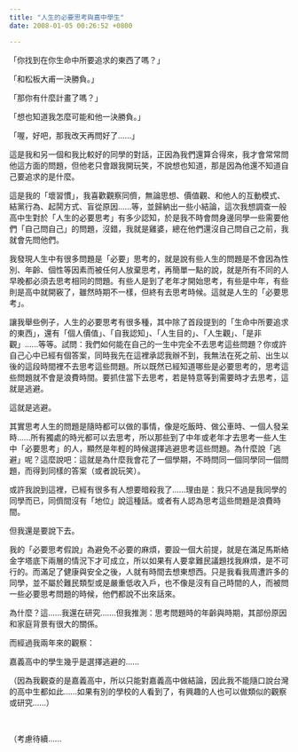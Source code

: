 ```yaml
---
title: "人生的必要思考與嘉中學生"
date: 2008-01-05 00:26:52 +0800

---
```

<p>「你找到在你生命中所要追求的東西了嗎？」</p><p>「和松板大甫一決勝負。」</p><p>「那你有什麼計畫了嗎？」</p><p>「想也知道我怎麼可能和他一決勝負。」</p><p>「喔，好吧，那我改天再問好了......」</p><p>這是我和另一個和我比較好的同學的對話，正因為我們還算合得來，我才會常常問他這方面的問題，但他老只會跟我開玩笑，不說想也知道，那是因為他還不知道自己要追求的是什麼。</p><p>這是我的「壞習慣」，我喜歡觀察同儕，無論思想、價值觀、和他人的互動模式、結黨行為、起鬨方式、盲從原因......等，並歸納出一些小結論，這次我想調查一般高中生對於「人生的必要思考」有多少認知，於是我不時會問身邊同學一些需要他們「自己問自己」的問題，沒錯，我就是雞婆，總在他們還沒自己問自己之前，我就會先問他們。</p><p>我發現人生中有很多問題是「必要」思考的，就是說有些人生的問題是不會因為性別、年齡、個性等因素而被任何人放棄思考，再簡單一點的說，就是所有不同的人早晚都必須去思考相同的問題。有些人是到了老年才開始思考，有些是中年，有些則是高中就開竅了，雖然時期不一樣，但終有去思考時候。這就是人生的「必要思考」。</p><p>讓我舉些例子，人生的必要思考有很多種，其中除了首段提到的「生命中所要追求的東西」，還有「個人價值」、「自我認知」、「人生目的」、「人生觀」、「是非觀」......等等。試問：我們如何能在自己的一生中完全不去思考這些問題？你或許自己心中已經有個答案，同時我先在這裡承認我辦不到，我無法在死之前、出生以後的這段時間裡不去思考這些問題。所以既然已經知道哪些是必要思考的，思考這些問題就不會是浪費時間。要抓住當下去思考，若是特意等到需要時才去思考，這就是逃避。</p><p>這就是逃避。</p><p>其實思考人生的問題是隨時都可以做的事情，像是吃飯時、做公車時、一個人發呆時......所有獨處的時光都可以去思考，所以那些到了中年或老年才去思考一些人生中「必要思考」的人，顯然是年輕的時候選擇逃避思考這些問題。為什麼說「逃避」呢？這麼說吧：這就是為什麼我會花了一個學期，不時問同一個同學同一個問題，而得到同樣的答案（或者說玩笑）。</p><p>或許我說到這裡，已經有很多有人想要暗殺我了......理由是：我只不過是我同學的同學而已，同儕間沒有「地位」說這種話。或者有人認為思考這些問題是浪費時間。</p><p>但我還是要說下去。</p><p>我的「必要思考假說」為避免不必要的麻煩，要設一個大前提，就是在滿足馬斯絡金字塔底下兩層的情況下才可成立，所以如果有人要拿難民議題找我麻煩，是不可行的。而滿足了健康與安全之後，人就有時間去想東想西。只是我看我周遭許多的同學，並不屬於難民類型或是嚴重低收入戶，也不像是沒有自己時間的人，而被問一些必要思考問題的時候，他們都說不出來話來。</p><p>為什麼？這......我還在研究.......但我推測：思考問題時的年齡與時期，其部份原因和家庭背景有很大的關係。</p><p>而經過我兩年來的觀察：</p><p>嘉義高中的學生幾乎是選擇逃避的......</p><p>（因為我觀查的是嘉義高中，所以只能對嘉義高中做結論，因此我不能隨口說台灣的高中生都如此......如果有別的學校的人看到了，有興趣的人也可以做類似的觀察或研究......）</p><p> </p><p>（考慮待續......</p>
